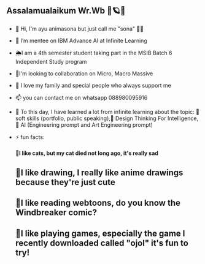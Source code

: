 ## Assalamualaikum Wr.Wb  🌾🪐💫


- 👋 Hi, I'm ayu animasona but just call me "sona" 💅🤭
- 👀 I’m mentee on IBM Advance AI at Infinite Learning 
- 🌦️I am a 4th semester student taking part in the MSIB Batch 6 Independent Study program
- 🪻I'm looking to collaboration on Micro, Macro Massive 
- 💞️ I love my family and special people who always support me
- 📫 you can contact me on whatsapp 088980095916
  
- 🌱 To this day, I have learned a lot from infinite learning
      about the topic: 🎀soft skills (portfolio, public speaking),🎀 Design Thinking For Intelligence,🎀 AI (Engineering prompt and Art Engineering prompt)
  
- ⚡ fun facts:
     #### 🌱I like cats, but my cat died not long ago, it's really sad
     ## 🌱I like drawing, I really like anime drawings because they're just cute
     ## 🌱I like reading webtoons, do you know the Windbreaker comic?
     ## 🌱I like playing games, especially the game I recently downloaded called "ojol" it's fun to try!

<!---
Ayuanimasona18/Ayuanimasona18 is a ✨ special ✨ repository because its `README.md` (this file) appears on your GitHub profile.
You can click the Preview link to take a look at your changes.
--->
